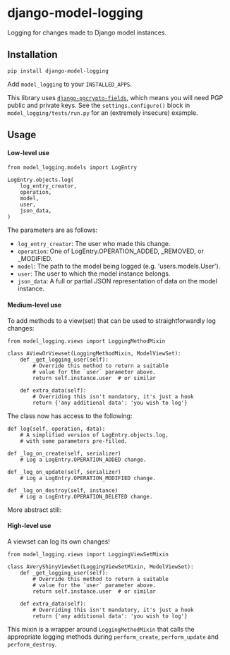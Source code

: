 # django-model-logging

Logging for changes made to Django model instances.

## Installation

`pip install django-model-logging`

Add `model_logging` to your `INSTALLED_APPS`.

This library uses [`django-pgcrypto-fields`](https://github.com/incuna/django-pgcrypto-fields),
which means you will need PGP public and private keys.  See the `settings.configure()`
block in `model_logging/tests/run.py` for an (extremely insecure) example.

## Usage

#### Low-level use

```
from model_logging.models import LogEntry

LogEntry.objects.log(
    log_entry_creator,
    operation,
    model,
    user,
    json_data,
)
```

The parameters are as follows:

* `log_entry_creator`:  The user who made this change.
* `operation`:  One of LogEntry.OPERATION_ADDED, _REMOVED, or _MODIFIED.
* `model`:  The path to the model being logged (e.g. 'users.models.User').
* `user`:  The user to which the model instance belongs.
* `json_data`:  A full or partial JSON representation of data on the model instance.

#### Medium-level use

To add methods to a view(set) that can be used to straightforwardly log changes:

```
from model_logging.views import LoggingMethodMixin

class AViewOrViewset(LoggingMethodMixin, ModelViewSet):
    def _get_logging_user(self):
        # Override this method to return a suitable
        # value for the `user` parameter above.
        return self.instance.user  # or similar

    def extra_data(self):
        # Overriding this isn't mandatory, it's just a hook
        return {'any additional data': 'you wish to log'}
```

The class now has access to the following:

```
def log(self, operation, data):
    # A simplified version of LogEntry.objects.log,
    # with some parameters pre-filled.

def _log_on_create(self, serializer)
    # Log a LogEntry.OPERATION_ADDED change.

def _log_on_update(self, serializer)
    # Log a LogEntry.OPERATION_MODIFIED change.

def _log_on_destroy(self, instance)
    # Log a LogEntry.OPERATION_DELETED change.
```

More abstract still:

#### High-level use

A viewset can log its own changes!

```
from model_logging.views import LoggingViewSetMixin

class AVeryShinyViewSet(LoggingViewSetMixin, ModelViewSet):
    def _get_logging_user(self):
        # Override this method to return a suitable
        # value for the `user` parameter above.
        return self.instance.user  # or similar

    def extra_data(self):
        # Overriding this isn't mandatory, it's just a hook
        return {'any additional data': 'you wish to log'}
```

This mixin is a wrapper around `LoggingMethodMixin` that calls the appropriate logging
methods during `perform_create`, `perform_update` and `perform_destroy`.
